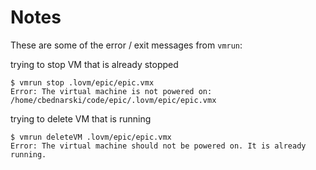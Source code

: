 # Notes

These are some of the error / exit messages from `vmrun`:

trying to stop VM that is already stopped
```
$ vmrun stop .lovm/epic/epic.vmx
Error: The virtual machine is not powered on: /home/cbednarski/code/epic/.lovm/epic/epic.vmx
```

trying to delete VM that is running
```
$ vmrun deleteVM .lovm/epic/epic.vmx
Error: The virtual machine should not be powered on. It is already running.
```